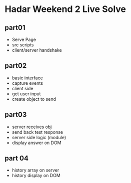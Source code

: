 Hadar Weekend 2 Live Solve
===

part01
---

- Serve Page
- src scripts
- client/server handshake

part02
---

- basic interface
- capture events
- client side
 - get user input
 - create object to send

part03
---

- server receives obj
- send back test response
- server side logic (module)
- display answer on DOM

part 04
---

- history array on server
- history display on DOM